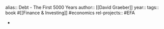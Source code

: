 alias:: Debt - The First 5000 Years
author:: [[David Graeber]]
year::
tags:: book #[[Finance & Investing]] #economics
rel-projects:: #EFA



-
